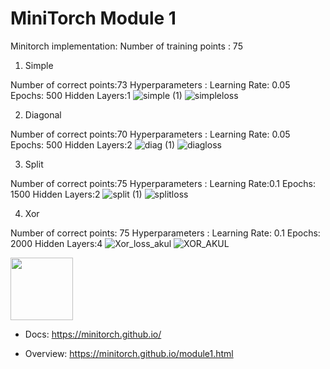 # MiniTorch Module 1

Minitorch implementation:
Number of training points : 75

1. Simple

Number of correct points:73
Hyperparameters : Learning Rate: 0.05  Epochs: 500 Hidden Layers:1
![simple (1)](https://user-images.githubusercontent.com/89872002/135390729-ae32ef64-ac84-48b4-b079-64849b916af3.png)
![simpleloss](https://user-images.githubusercontent.com/89872002/135390747-363611c2-7a47-4b74-83c5-5e8316cbbc3c.png)

2. Diagonal 

Number of correct points:70
Hyperparameters : Learning Rate: 0.05 Epochs: 500 Hidden Layers:2
![diag (1)](https://user-images.githubusercontent.com/89872002/135390764-7a0e301c-4e7f-480b-a4ec-a4039b746934.png)
![diagloss](https://user-images.githubusercontent.com/89872002/135390771-669b04d0-4b5c-4c56-a2db-ba3ce4339b7e.png)

3. Split 

Number of correct points:75
Hyperparameters : Learning Rate:0.1 Epochs: 1500 Hidden Layers:2
![split (1)](https://user-images.githubusercontent.com/89872002/135390783-11ae3043-0325-4d20-acd0-9ff5a876c158.png)
![splitloss](https://user-images.githubusercontent.com/89872002/135390788-d8523fad-aa12-4ec0-a211-78b5fdfa2889.png)

4. Xor
 
Number of correct points: 75
Hyperparameters : Learning Rate: 0.1 Epochs: 2000 Hidden Layers:4
![Xor_loss_akul](https://user-images.githubusercontent.com/89872002/135390799-efdce768-049c-421b-92f5-3c60c6e8ac32.png)
![XOR_AKUL](https://user-images.githubusercontent.com/89872002/135390812-0205d59d-1d82-480e-ab7c-4fae444b2d15.png)


<img src="https://minitorch.github.io/_images/match.png" width="100px">

* Docs: https://minitorch.github.io/

* Overview: https://minitorch.github.io/module1.html
